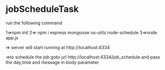 # jobScheduleTask


run the following command

1=>npm init
2=> npm i express mongoose  os-utils node-schedule 
3=>node app.js

=> server will start running at http://localhost:4334

=>to schedule the job goto url http://localhost:4334/job_schedule
  and pass the day,time and message in body parameter
  
